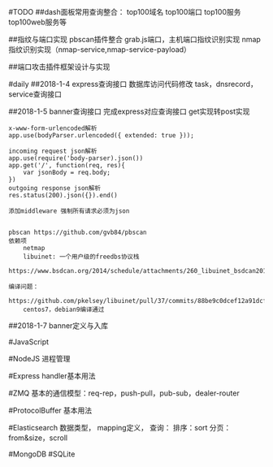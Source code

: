 #TODO
##dash面板常用查询整合：
    top100域名
    top100端口
    top100服务
    top100web服务等

##指纹与端口实现
    pbscan插件整合
    grab.js端口，主机端口指纹识别实现
    nmap指纹识别实现（nmap-service,nmap-service-payload）

##端口攻击插件框架设计与实现

#daily
##2018-1-4
    express查询接口
    数据库访问代码修改
    task，dnsrecord，service查询接口
    
##2018-1-5
    banner查询接口
    完成express对应查询接口
    get实现转post实现 

    x-www-form-urlencoded解析 
    app.use(bodyParser.urlencoded({ extended: true })); 
    
    incoming request json解析 
    app.use(require('body-parser).json())
    app.get('/', function(req, res){
        var jsonBody = req.body;
    })
    outgoing response json解析
    res.status(200).json({}).end()

    添加middleware 强制所有请求必须为json


    pbscan https://github.com/gvb84/pbscan
    依赖项
        netmap
        libuinet: 一个用户级的freedbs协议栈
        https://www.bsdcan.org/2014/schedule/attachments/260_libuinet_bsdcan2014.pdf

    编译问题：
        https://github.com/pkelsey/libuinet/pull/37/commits/88be9c0dcef12a91dcfddf42cfbbe6a458992307
        centos7，debian9编译通过

##2018-1-7
banner定义与入库

#JavaScript
    
#NodeJS
    进程管理

#Express
    handler基本用法

#ZMQ
    基本的通信模型：req-rep，push-pull，pub-sub，dealer-router

#ProtocolBuffer
    基本用法

#Elasticsearch
    数据类型，
    mapping定义，
    查询：
        排序：sort
        分页：from&size，scroll

#MongoDB
#SQLite